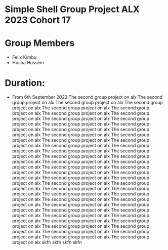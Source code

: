 # Simple Shell Group Project ALX 2023 Cohort 17
# Group Members
- Felix Kimbu
- Husna Hussein
# Duration:
- From 6th September 2023
The second group project on alx
The second group project on alx
The second group project on alx
The second group project on alx
The second group project on alx
The second group project on alx
The second group project on alx
The second group project on alx
The second group project on alx
The second group project on alx
The second group project on alx
The second group project on alx
The second group project on alx
The second group project on alx
The second group project on alx
The second group project on alx
The second group project on alx
The second group project on alx
The second group project on alx
The second group project on alx
The second group project on alx
The second group project on alx
The second group project on alx
The second group project on alx
The second group project on alx
The second group project on alx
The second group project on alx
The second group project on alx
The second group project on alx
The second group project on alx
The second group project on alx
The second group project on alx
The second group project on alx
The second group project on alx
The second group project on alx
The second group project on alx
The second group project on alx
The second group project on alx
The second group project on alx
The second group project on alx
The second group project on alx
The second group project on alx
The second group project on alx
The second group project on alx
The second group project on alx
The second group project on alx
The second group project on alx
The second group project on alx
The second group project on alx
The second group project on alx
The second group project on alx
The second group project on alx
The second group project on alx
The second group project on alx
skfn
skfn
skfn
skfn
